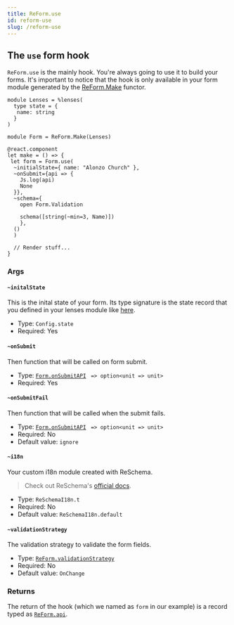```yaml
---
title: ReForm.use
id: reform-use
slug: /reform-use
---
```


## The `use` form hook

`ReForm.use` is the mainly hook. You're always going to use it to build your forms. It's important to notice that the hook is only available in your form module generated by the [ReForm.Make](/docs/reform-make) functor.

```rescript
module Lenses = %lenses(
  type state = {
   name: string
  }
)

module Form = ReForm.Make(Lenses)

@react.component
let make = () => {
 let form = Form.use(
  ~initialState={ name: "Alonzo Church" },
  ~onSubmit={api => {
    Js.log(api)
    None
  }},
  ~schema={
    open Form.Validation

    schema([string(~min=3, Name)])
    },
  ()
  )

  // Render stuff...
}
```

### Args 

#### `~initalState`         
This is the inital state of your form. Its type signature is the state record that you defined in your lenses module like [here](/docs/getting-started#creating-our-form).
- Type: `Config.state`
- Required: Yes

#### `~onSubmit`
Then function that will be called on form submit.
- Type: [`Form.onSubmitAPI`](/docs/reform#onsubmitapi) ` => option<unit => unit>`
- Required: Yes

#### `~onSubmitFail`
Then function that will be called when the submit fails.
- Type: [`Form.onSubmitAPI`](/docs/reform#onsubmitapi) ` => option<unit => unit>`
- Required: No
- Default value: `ignore`

#### `~i18n`
Your custom i18n module created with ReSchema.
> Check out ReSchema's [official docs](https://github.com/rescriptbr/reschema).

- Type: `ReSchemaI18n.t`
- Required: No
- Default value: `ReSchemaI18n.default`

#### `~validationStrategy`
The validation strategy to validate the form fields.
- Type: [`ReForm.validationStrategy`](/docs/reform#validationstrategy)
- Required: No
- Default value: `OnChange`

### Returns
The return of the hook (which we named as `form` in our example) is a record typed as [`ReForm.api`](/docs/reform#api).

